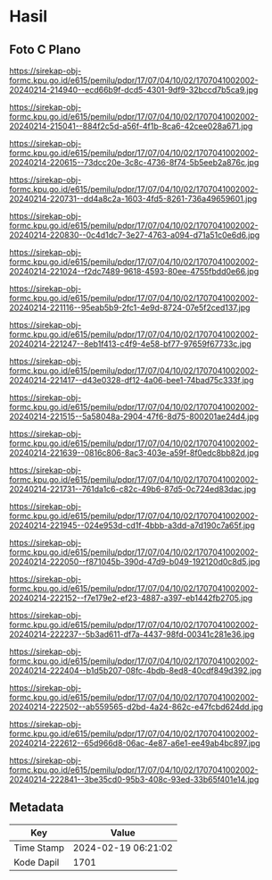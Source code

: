 # Hasil

## Foto C Plano

https://sirekap-obj-formc.kpu.go.id/e615/pemilu/pdpr/17/07/04/10/02/1707041002002-20240214-214940--ecd66b9f-dcd5-4301-9df9-32bccd7b5ca9.jpg

https://sirekap-obj-formc.kpu.go.id/e615/pemilu/pdpr/17/07/04/10/02/1707041002002-20240214-215041--884f2c5d-a56f-4f1b-8ca6-42cee028a671.jpg

https://sirekap-obj-formc.kpu.go.id/e615/pemilu/pdpr/17/07/04/10/02/1707041002002-20240214-220615--73dcc20e-3c8c-4736-8f74-5b5eeb2a876c.jpg

https://sirekap-obj-formc.kpu.go.id/e615/pemilu/pdpr/17/07/04/10/02/1707041002002-20240214-220731--dd4a8c2a-1603-4fd5-8261-736a49659601.jpg

https://sirekap-obj-formc.kpu.go.id/e615/pemilu/pdpr/17/07/04/10/02/1707041002002-20240214-220830--0c4d1dc7-3e27-4763-a094-d71a51c0e6d6.jpg

https://sirekap-obj-formc.kpu.go.id/e615/pemilu/pdpr/17/07/04/10/02/1707041002002-20240214-221024--f2dc7489-9618-4593-80ee-4755fbdd0e66.jpg

https://sirekap-obj-formc.kpu.go.id/e615/pemilu/pdpr/17/07/04/10/02/1707041002002-20240214-221116--95eab5b9-2fc1-4e9d-8724-07e5f2ced137.jpg

https://sirekap-obj-formc.kpu.go.id/e615/pemilu/pdpr/17/07/04/10/02/1707041002002-20240214-221247--8eb1f413-c4f9-4e58-bf77-97659f67733c.jpg

https://sirekap-obj-formc.kpu.go.id/e615/pemilu/pdpr/17/07/04/10/02/1707041002002-20240214-221417--d43e0328-df12-4a06-bee1-74bad75c333f.jpg

https://sirekap-obj-formc.kpu.go.id/e615/pemilu/pdpr/17/07/04/10/02/1707041002002-20240214-221515--5a58048a-2904-47f6-8d75-800201ae24d4.jpg

https://sirekap-obj-formc.kpu.go.id/e615/pemilu/pdpr/17/07/04/10/02/1707041002002-20240214-221639--0816c806-8ac3-403e-a59f-8f0edc8bb82d.jpg

https://sirekap-obj-formc.kpu.go.id/e615/pemilu/pdpr/17/07/04/10/02/1707041002002-20240214-221731--761da1c6-c82c-49b6-87d5-0c724ed83dac.jpg

https://sirekap-obj-formc.kpu.go.id/e615/pemilu/pdpr/17/07/04/10/02/1707041002002-20240214-221945--024e953d-cd1f-4bbb-a3dd-a7d190c7a65f.jpg

https://sirekap-obj-formc.kpu.go.id/e615/pemilu/pdpr/17/07/04/10/02/1707041002002-20240214-222050--f871045b-390d-47d9-b049-192120d0c8d5.jpg

https://sirekap-obj-formc.kpu.go.id/e615/pemilu/pdpr/17/07/04/10/02/1707041002002-20240214-222152--f7e179e2-ef23-4887-a397-eb1442fb2705.jpg

https://sirekap-obj-formc.kpu.go.id/e615/pemilu/pdpr/17/07/04/10/02/1707041002002-20240214-222237--5b3ad611-df7a-4437-98fd-00341c281e36.jpg

https://sirekap-obj-formc.kpu.go.id/e615/pemilu/pdpr/17/07/04/10/02/1707041002002-20240214-222404--b1d5b207-08fc-4bdb-8ed8-40cdf849d392.jpg

https://sirekap-obj-formc.kpu.go.id/e615/pemilu/pdpr/17/07/04/10/02/1707041002002-20240214-222502--ab559565-d2bd-4a24-862c-e47fcbd624dd.jpg

https://sirekap-obj-formc.kpu.go.id/e615/pemilu/pdpr/17/07/04/10/02/1707041002002-20240214-222612--65d966d8-06ac-4e87-a6e1-ee49ab4bc897.jpg

https://sirekap-obj-formc.kpu.go.id/e615/pemilu/pdpr/17/07/04/10/02/1707041002002-20240214-222841--3be35cd0-95b3-408c-93ed-33b65f401e14.jpg


## Metadata

| Key        | Value               |
| ---------- | ------------------- |
| Time Stamp | 2024-02-19 06:21:02 |
| Kode Dapil | 1701                |



